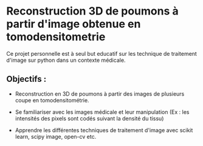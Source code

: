 # Reconstruction 3D de poumons à partir d'image obtenue en tomodensitometrie

Ce projet personnelle est à seul but educatif sur les technique de traitement d'image sur python dans un contexte médicale.

## Objectifs : 

- Reconstruction en 3D de poumons à partir des images de plusieurs coupe en tomodensitométrie.
- Se familiariser avec les images médicale et leur manipulation (Ex : les intensités des pixels sont codés suivant la densité du tissu)



- Apprendre les différentes techniques de traitement d'image avec scikit learn, scipy image, open-cv etc.